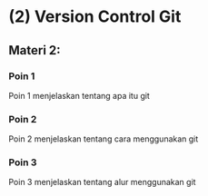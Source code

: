 # (2) Version Control Git

## Materi 2:

### Poin 1

Poin 1 menjelaskan tentang apa itu git

### Poin 2

Poin 2 menjelaskan tentang cara menggunakan git

### Poin 3

Poin 3 menjelaskan tentang alur menggunakan git

